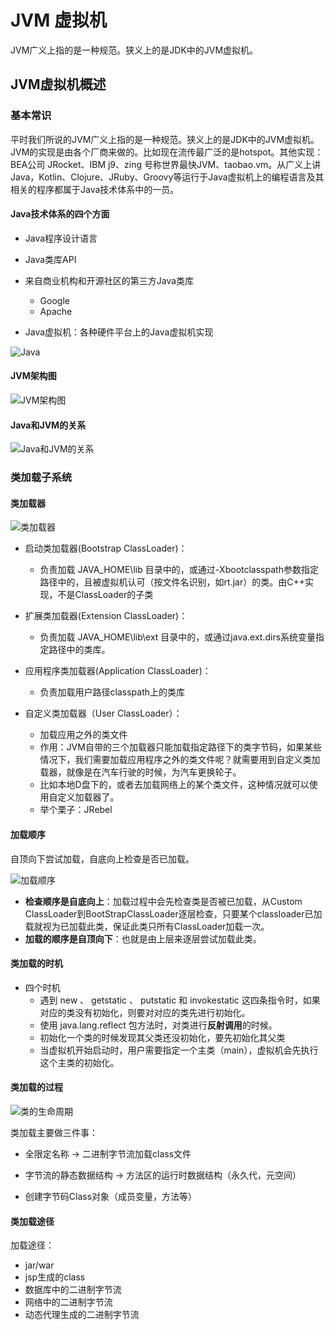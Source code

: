 # JVM 虚拟机

JVM广义上指的是一种规范。狭义上的是JDK中的JVM虚拟机。

##  **JVM**虚拟机概述

### 基本常识

平时我们所说的JVM广义上指的是一种规范。狭义上的是JDK中的JVM虚拟机。JVM的实现是由各个厂商来做的。比如现在流传最广泛的是hotspot。其他实现：BEA公司 JRocket、IBM j9、zing 号称世界最快JVM、taobao.vm。从广义上讲Java，Kotlin、Clojure、JRuby、Groovy等运行于Java虚拟机上的编程语言及其相关的程序都属于Java技术体系中的一员。

#### Java技术体系的四个方面

- Java程序设计语言

- Java类库API

- 来自商业机构和开源社区的第三方Java类库
  - Google
  - Apache

- Java虚拟机：各种硬件平台上的Java虚拟机实现

![Java](.\note\Java.jpg)

#### JVM架构图

![JVM架构图](.\note\JVM架构图.jpg)

#### Java和JVM的关系

![Java和JVM的关系](.\note\Java和JVM的关系.jpg)

### 类加载子系统

#### 类加载器

![类加载器](.\note\类加载器.png)

- 启动类加载器(Bootstrap ClassLoader)：
  - 负责加载 JAVA_HOME\lib 目录中的，或通过-Xbootclasspath参数指定路径中的，且被虚拟机认可（按文件名识别，如rt.jar）的类。由C++实现，不是ClassLoader的子类
- 扩展类加载器(Extension ClassLoader)：
  - 负责加载 JAVA_HOME\lib\ext 目录中的，或通过java.ext.dirs系统变量指定路径中的类库。
- 应用程序类加载器(Application ClassLoader)：
  - 负责加载用户路径classpath上的类库

- 自定义类加载器（User ClassLoader）：
  - 加载应用之外的类文件
  - 作用：JVM自带的三个加载器只能加载指定路径下的类字节码，如果某些情况下，我们需要加载应用程序之外的类文件呢？就需要用到自定义类加载器，就像是在汽车行驶的时候，为汽车更换轮子。
  - 比如本地D盘下的，或者去加载网络上的某个类文件，这种情况就可以使用自定义加载器了。
  - 举个栗子：JRebel

#### 加载顺序

自顶向下尝试加载，自底向上检查是否已加载。

![加载顺序](.\note\加载顺序.png)

- **检查顺序是自底向上**：加载过程中会先检查类是否被已加载，从Custom ClassLoader到BootStrapClassLoader逐层检查，只要某个classloader已加载就视为已加载此类，保证此类只所有ClassLoader加载一次。
- **加载的顺序是自顶向下**：也就是由上层来逐层尝试加载此类。

#### 类加载的时机

- 四个时机
  - 遇到 new 、 getstatic 、 putstatic 和 invokestatic 这四条指令时，如果对应的类没有初始化，则要对对应的类先进行初始化。
  - 使用 java.lang.reflect 包方法时，对类进行**反射调用**的时候。
  - 初始化一个类的时候发现其父类还没初始化，要先初始化其父类
  - 当虚拟机开始启动时，用户需要指定一个主类（main），虚拟机会先执行这个主类的初始化。

#### 类加载的过程

![类的生命周期](.\note\类的生命周期.png)

类加载主要做三件事：

- 全限定名称 → 二进制字节流加载class文件

- 字节流的静态数据结构 → 方法区的运行时数据结构（永久代，元空间）
- 创建字节码Class对象（成员变量，方法等）

#### 类加载途径

加载途径：

- jar/war
- jsp生成的class
- 数据库中的二进制字节流
- 网络中的二进制字节流
- 动态代理生成的二进制字节流

